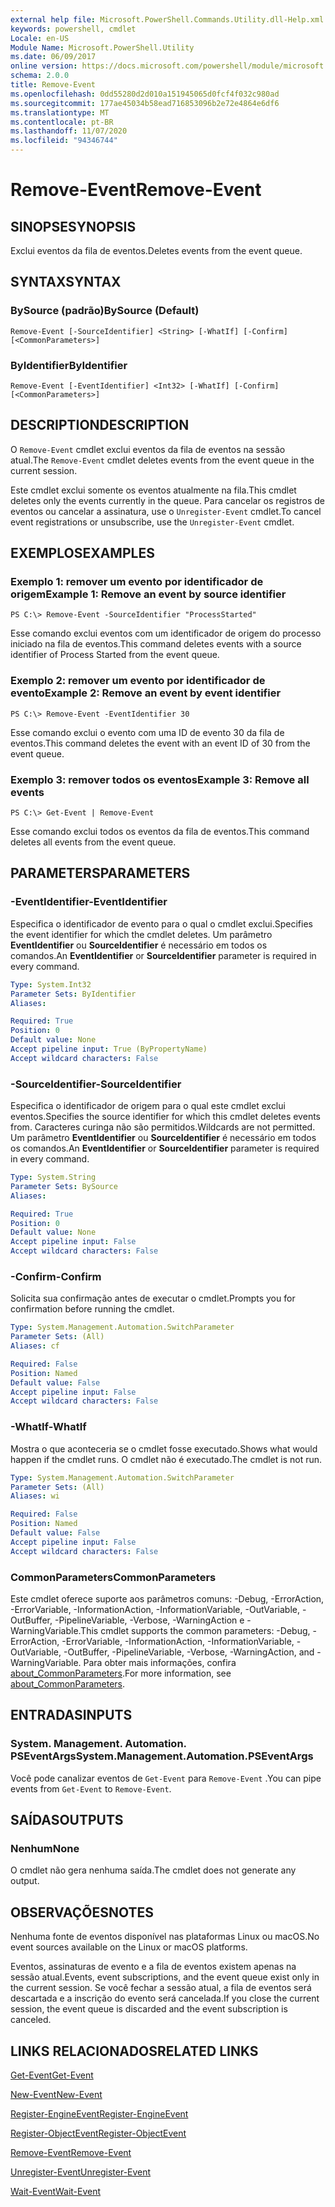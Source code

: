 ```yaml
---
external help file: Microsoft.PowerShell.Commands.Utility.dll-Help.xml
keywords: powershell, cmdlet
Locale: en-US
Module Name: Microsoft.PowerShell.Utility
ms.date: 06/09/2017
online version: https://docs.microsoft.com/powershell/module/microsoft.powershell.utility/remove-event?view=powershell-7&WT.mc_id=ps-gethelp
schema: 2.0.0
title: Remove-Event
ms.openlocfilehash: 0dd55280d2d010a151945065d0fcf4f032c980ad
ms.sourcegitcommit: 177ae45034b58ead716853096b2e72e4864e6df6
ms.translationtype: MT
ms.contentlocale: pt-BR
ms.lasthandoff: 11/07/2020
ms.locfileid: "94346744"
---
```

# <span data-ttu-id="0581e-103">Remove-Event</span><span class="sxs-lookup"><span data-stu-id="0581e-103">Remove-Event</span></span>

## <span data-ttu-id="0581e-104">SINOPSE</span><span class="sxs-lookup"><span data-stu-id="0581e-104">SYNOPSIS</span></span>
<span data-ttu-id="0581e-105">Exclui eventos da fila de eventos.</span><span class="sxs-lookup"><span data-stu-id="0581e-105">Deletes events from the event queue.</span></span>

## <span data-ttu-id="0581e-106">SYNTAX</span><span class="sxs-lookup"><span data-stu-id="0581e-106">SYNTAX</span></span>

### <span data-ttu-id="0581e-107">BySource (padrão)</span><span class="sxs-lookup"><span data-stu-id="0581e-107">BySource (Default)</span></span>

```
Remove-Event [-SourceIdentifier] <String> [-WhatIf] [-Confirm] [<CommonParameters>]
```

### <span data-ttu-id="0581e-108">ByIdentifier</span><span class="sxs-lookup"><span data-stu-id="0581e-108">ByIdentifier</span></span>

```
Remove-Event [-EventIdentifier] <Int32> [-WhatIf] [-Confirm] [<CommonParameters>]
```

## <span data-ttu-id="0581e-109">DESCRIPTION</span><span class="sxs-lookup"><span data-stu-id="0581e-109">DESCRIPTION</span></span>

<span data-ttu-id="0581e-110">O `Remove-Event` cmdlet exclui eventos da fila de eventos na sessão atual.</span><span class="sxs-lookup"><span data-stu-id="0581e-110">The `Remove-Event` cmdlet deletes events from the event queue in the current session.</span></span>

<span data-ttu-id="0581e-111">Este cmdlet exclui somente os eventos atualmente na fila.</span><span class="sxs-lookup"><span data-stu-id="0581e-111">This cmdlet deletes only the events currently in the queue.</span></span> <span data-ttu-id="0581e-112">Para cancelar os registros de eventos ou cancelar a assinatura, use o `Unregister-Event` cmdlet.</span><span class="sxs-lookup"><span data-stu-id="0581e-112">To cancel event registrations or unsubscribe, use the `Unregister-Event` cmdlet.</span></span>

## <span data-ttu-id="0581e-113">EXEMPLOS</span><span class="sxs-lookup"><span data-stu-id="0581e-113">EXAMPLES</span></span>

### <span data-ttu-id="0581e-114">Exemplo 1: remover um evento por identificador de origem</span><span class="sxs-lookup"><span data-stu-id="0581e-114">Example 1: Remove an event by source identifier</span></span>

```
PS C:\> Remove-Event -SourceIdentifier "ProcessStarted"
```

<span data-ttu-id="0581e-115">Esse comando exclui eventos com um identificador de origem do processo iniciado na fila de eventos.</span><span class="sxs-lookup"><span data-stu-id="0581e-115">This command deletes events with a source identifier of Process Started from the event queue.</span></span>

### <span data-ttu-id="0581e-116">Exemplo 2: remover um evento por identificador de evento</span><span class="sxs-lookup"><span data-stu-id="0581e-116">Example 2: Remove an event by event identifier</span></span>

```
PS C:\> Remove-Event -EventIdentifier 30
```

<span data-ttu-id="0581e-117">Esse comando exclui o evento com uma ID de evento 30 da fila de eventos.</span><span class="sxs-lookup"><span data-stu-id="0581e-117">This command deletes the event with an event ID of 30 from the event queue.</span></span>

### <span data-ttu-id="0581e-118">Exemplo 3: remover todos os eventos</span><span class="sxs-lookup"><span data-stu-id="0581e-118">Example 3: Remove all events</span></span>

```
PS C:\> Get-Event | Remove-Event
```

<span data-ttu-id="0581e-119">Esse comando exclui todos os eventos da fila de eventos.</span><span class="sxs-lookup"><span data-stu-id="0581e-119">This command deletes all events from the event queue.</span></span>

## <span data-ttu-id="0581e-120">PARAMETERS</span><span class="sxs-lookup"><span data-stu-id="0581e-120">PARAMETERS</span></span>

### <span data-ttu-id="0581e-121">-EventIdentifier</span><span class="sxs-lookup"><span data-stu-id="0581e-121">-EventIdentifier</span></span>

<span data-ttu-id="0581e-122">Especifica o identificador de evento para o qual o cmdlet exclui.</span><span class="sxs-lookup"><span data-stu-id="0581e-122">Specifies the event identifier for which the cmdlet deletes.</span></span> <span data-ttu-id="0581e-123">Um parâmetro **EventIdentifier** ou **SourceIdentifier** é necessário em todos os comandos.</span><span class="sxs-lookup"><span data-stu-id="0581e-123">An **EventIdentifier** or **SourceIdentifier** parameter is required in every command.</span></span>

```yaml
Type: System.Int32
Parameter Sets: ByIdentifier
Aliases:

Required: True
Position: 0
Default value: None
Accept pipeline input: True (ByPropertyName)
Accept wildcard characters: False
```

### <span data-ttu-id="0581e-124">-SourceIdentifier</span><span class="sxs-lookup"><span data-stu-id="0581e-124">-SourceIdentifier</span></span>

<span data-ttu-id="0581e-125">Especifica o identificador de origem para o qual este cmdlet exclui eventos.</span><span class="sxs-lookup"><span data-stu-id="0581e-125">Specifies the source identifier for which this cmdlet deletes events from.</span></span> <span data-ttu-id="0581e-126">Caracteres curinga não são permitidos.</span><span class="sxs-lookup"><span data-stu-id="0581e-126">Wildcards are not permitted.</span></span> <span data-ttu-id="0581e-127">Um parâmetro **EventIdentifier** ou **SourceIdentifier** é necessário em todos os comandos.</span><span class="sxs-lookup"><span data-stu-id="0581e-127">An **EventIdentifier** or **SourceIdentifier** parameter is required in every command.</span></span>

```yaml
Type: System.String
Parameter Sets: BySource
Aliases:

Required: True
Position: 0
Default value: None
Accept pipeline input: False
Accept wildcard characters: False
```

### <span data-ttu-id="0581e-128">-Confirm</span><span class="sxs-lookup"><span data-stu-id="0581e-128">-Confirm</span></span>

<span data-ttu-id="0581e-129">Solicita sua confirmação antes de executar o cmdlet.</span><span class="sxs-lookup"><span data-stu-id="0581e-129">Prompts you for confirmation before running the cmdlet.</span></span>

```yaml
Type: System.Management.Automation.SwitchParameter
Parameter Sets: (All)
Aliases: cf

Required: False
Position: Named
Default value: False
Accept pipeline input: False
Accept wildcard characters: False
```

### <span data-ttu-id="0581e-130">-WhatIf</span><span class="sxs-lookup"><span data-stu-id="0581e-130">-WhatIf</span></span>

<span data-ttu-id="0581e-131">Mostra o que aconteceria se o cmdlet fosse executado.</span><span class="sxs-lookup"><span data-stu-id="0581e-131">Shows what would happen if the cmdlet runs.</span></span> <span data-ttu-id="0581e-132">O cmdlet não é executado.</span><span class="sxs-lookup"><span data-stu-id="0581e-132">The cmdlet is not run.</span></span>

```yaml
Type: System.Management.Automation.SwitchParameter
Parameter Sets: (All)
Aliases: wi

Required: False
Position: Named
Default value: False
Accept pipeline input: False
Accept wildcard characters: False
```

### <span data-ttu-id="0581e-133">CommonParameters</span><span class="sxs-lookup"><span data-stu-id="0581e-133">CommonParameters</span></span>

<span data-ttu-id="0581e-134">Este cmdlet oferece suporte aos parâmetros comuns: -Debug, -ErrorAction, -ErrorVariable, -InformationAction, -InformationVariable, -OutVariable, -OutBuffer, -PipelineVariable, -Verbose, -WarningAction e -WarningVariable.</span><span class="sxs-lookup"><span data-stu-id="0581e-134">This cmdlet supports the common parameters: -Debug, -ErrorAction, -ErrorVariable, -InformationAction, -InformationVariable, -OutVariable, -OutBuffer, -PipelineVariable, -Verbose, -WarningAction, and -WarningVariable.</span></span> <span data-ttu-id="0581e-135">Para obter mais informações, confira [about_CommonParameters](https://go.microsoft.com/fwlink/?LinkID=113216).</span><span class="sxs-lookup"><span data-stu-id="0581e-135">For more information, see [about_CommonParameters](https://go.microsoft.com/fwlink/?LinkID=113216).</span></span>

## <span data-ttu-id="0581e-136">ENTRADAS</span><span class="sxs-lookup"><span data-stu-id="0581e-136">INPUTS</span></span>

### <span data-ttu-id="0581e-137">System. Management. Automation. PSEventArgs</span><span class="sxs-lookup"><span data-stu-id="0581e-137">System.Management.Automation.PSEventArgs</span></span>

<span data-ttu-id="0581e-138">Você pode canalizar eventos de `Get-Event` para `Remove-Event` .</span><span class="sxs-lookup"><span data-stu-id="0581e-138">You can pipe events from `Get-Event` to `Remove-Event`.</span></span>

## <span data-ttu-id="0581e-139">SAÍDAS</span><span class="sxs-lookup"><span data-stu-id="0581e-139">OUTPUTS</span></span>

### <span data-ttu-id="0581e-140">Nenhum</span><span class="sxs-lookup"><span data-stu-id="0581e-140">None</span></span>

<span data-ttu-id="0581e-141">O cmdlet não gera nenhuma saída.</span><span class="sxs-lookup"><span data-stu-id="0581e-141">The cmdlet does not generate any output.</span></span>

## <span data-ttu-id="0581e-142">OBSERVAÇÕES</span><span class="sxs-lookup"><span data-stu-id="0581e-142">NOTES</span></span>

<span data-ttu-id="0581e-143">Nenhuma fonte de eventos disponível nas plataformas Linux ou macOS.</span><span class="sxs-lookup"><span data-stu-id="0581e-143">No event sources available on the Linux or macOS platforms.</span></span>

<span data-ttu-id="0581e-144">Eventos, assinaturas de evento e a fila de eventos existem apenas na sessão atual.</span><span class="sxs-lookup"><span data-stu-id="0581e-144">Events, event subscriptions, and the event queue exist only in the current session.</span></span> <span data-ttu-id="0581e-145">Se você fechar a sessão atual, a fila de eventos será descartada e a inscrição do evento será cancelada.</span><span class="sxs-lookup"><span data-stu-id="0581e-145">If you close the current session, the event queue is discarded and the event subscription is canceled.</span></span>

## <span data-ttu-id="0581e-146">LINKS RELACIONADOS</span><span class="sxs-lookup"><span data-stu-id="0581e-146">RELATED LINKS</span></span>

[<span data-ttu-id="0581e-147">Get-Event</span><span class="sxs-lookup"><span data-stu-id="0581e-147">Get-Event</span></span>](Get-Event.md)

[<span data-ttu-id="0581e-148">New-Event</span><span class="sxs-lookup"><span data-stu-id="0581e-148">New-Event</span></span>](New-Event.md)

[<span data-ttu-id="0581e-149">Register-EngineEvent</span><span class="sxs-lookup"><span data-stu-id="0581e-149">Register-EngineEvent</span></span>](Register-EngineEvent.md)

[<span data-ttu-id="0581e-150">Register-ObjectEvent</span><span class="sxs-lookup"><span data-stu-id="0581e-150">Register-ObjectEvent</span></span>](Register-ObjectEvent.md)

[<span data-ttu-id="0581e-151">Remove-Event</span><span class="sxs-lookup"><span data-stu-id="0581e-151">Remove-Event</span></span>](Remove-Event.md)

[<span data-ttu-id="0581e-152">Unregister-Event</span><span class="sxs-lookup"><span data-stu-id="0581e-152">Unregister-Event</span></span>](Unregister-Event.md)

[<span data-ttu-id="0581e-153">Wait-Event</span><span class="sxs-lookup"><span data-stu-id="0581e-153">Wait-Event</span></span>](Wait-Event.md)
